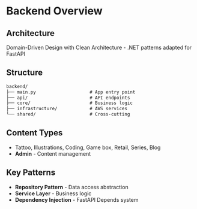 # Backend Overview

## Architecture

Domain-Driven Design with Clean Architecture - .NET patterns adapted for FastAPI

## Structure

```txt
backend/
├── main.py                    # App entry point
├── api/                       # API endpoints
├── core/                      # Business logic
├── infrastructure/            # AWS services
└── shared/                    # Cross-cutting
```

## Content Types

- Tattoo, Illustrations, Coding, Game box, Retail, Series, Blog
- **Admin** - Content management

## Key Patterns

- **Repository Pattern** - Data access abstraction
- **Service Layer** - Business logic
- **Dependency Injection** - FastAPI Depends system
